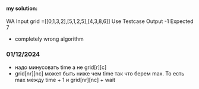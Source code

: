 #### my solution:
WA Input grid =[[0,1,3,2],[5,1,2,5],[4,3,8,6]]
Use Testcase Output -1 Expected 7
- completely wrong algorithm


### 01/12/2024
- надо минусовать time а не grid[r][c]
- grid[nr][nc] может быть ниже чем time так что берем max.
То есть max между time + 1 и grid[nr][nc] + wait